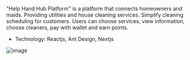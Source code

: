 "Help Hand Hub Platform" is a platform that connects homeowners and maids. Providing utilities and house cleaning services. Simplify cleaning scheduling for customers. Users can choose services, view information, choose cleaners, pay with wallet and earn points.

- Technology: Reactjs, Ant Design, Nextjs

![image](https://github.com/Q-Khai/ADMIN-ICLEAN/assets/87161018/72c25522-08e0-47d1-9f7a-f2100171f539)




